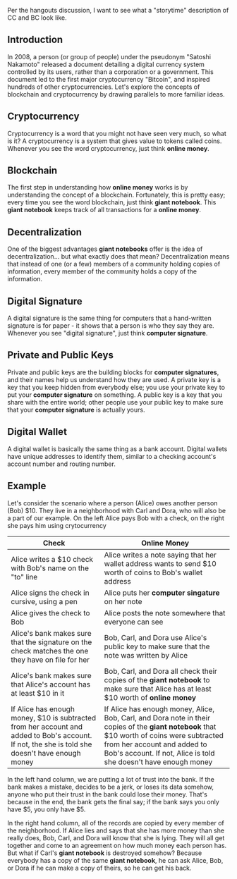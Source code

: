 Per the hangouts discussion, I want to see what a "storytime" description of CC and BC look like.

## Introduction
In 2008, a person (or group of people) under the pseudonym "Satoshi Nakamoto" released a document detailing a digital currency system controlled by its users, rather than a corporation or a government. This document led to the first major cryptocurrency "Bitcoin", and inspired hundreds of other cryptocurrencies.  Let's explore the concepts of blockchain and cryptocurrency by drawing parallels to more familiar ideas.

## Cryptocurrency
Cryptocurrency is a word that you might not have seen very much, so what is it?  A cryptocurrency is a system that gives value to tokens called coins.  Whenever you see the word cryptocurrency, just think **online money**.

## Blockchain
The first step in understanding how **online money** works is by understanding the concept of a blockchain.  Fortunately, this is pretty easy; every time you see the word blockchain, just think **giant notebook**. This **giant notebook** keeps track of all transactions for a **online money**.

## Decentralization
One of the biggest advantages **giant notebooks** offer is the idea of decentralization... but what exactly does that mean?  Decentralization means that instead of one (or a few) members of a community holding copies of information, every member of the community holds a copy of the information.

## Digital Signature
A digital signature is the same thing for computers that a hand-written signature is for paper - it shows that a person is who they say they are. Whenever you see "digital signature", just think **computer signature**.

## Private and Public Keys
Private and public keys are the building blocks for **computer signatures**, and their names help us understand how they are used.  A private key is a key that you keep hidden from everybody else; you use your private key to put your **computer signature** on something.  A public key is a key that you share with the entire world; other people use your public key to make sure that your **computer signature** is actually yours.

## Digital Wallet
A digital wallet is basically the same thing as a bank account.  Digital wallets have unique addresses to identify them, similar to a checking account's account number and routing number.

## Example
Let's consider the scenario where a person (Alice) owes another person (Bob) $10.  They live in a neighborhood with Carl and Dora, who will also be a part of our example.  On the left Alice pays Bob with a check, on the right she pays him using crytocurrency

| Check | Online Money |
| --- | --- |
| Alice writes a $10 check with Bob's name on the "to" line | Alice writes a note saying that her wallet address wants to send $10 worth of coins to Bob's wallet address |
| Alice signs the check in cursive, using a pen | Alice puts her **computer singature** on her note |
| Alice gives the check to Bob | Alice posts the note somewhere that everyone can see |
| Alice's bank makes sure that the signature on the check matches the one they have on file for her | Bob, Carl, and Dora use Alice's public key to make sure that the note was written by Alice |
| Alice's bank makes sure that Alice's account has at least $10 in it | Bob, Carl, and Dora all check their copies of the **giant notebook** to make sure that Alice has at least $10 worth of **online money** |
| If Alice has enough money, $10 is subtracted from her account and added to Bob's account.  If not, the she is told she doesn't have enough money | If Alice has enough money, Alice, Bob, Carl, and Dora note in their copies of the **giant notebook** that $10 worth of coins were subtracted from her account and added to Bob's account.  If not, Alice is told she doesn't have enough money |

In the left hand column, we are putting a lot of trust into the bank.  If the bank makes a mistake, decides to be a jerk, or loses its data somehow, anyone who put their trust in the bank could lose their money.  That's because in the end, the bank gets the final say; if the bank says you only have $5, you only have $5.

In the right hand column, all of the records are copied by every member of the neighborhood.  If Alice lies and says that she has more money than she really does, Bob, Carl, and Dora will know that she is lying.  They will all get together and come to an agreement on how much money each person has.  But what if Carl's **giant notebook** is destroyed somehow?  Because everybody has a copy of the same **giant notebook**, he can ask Alice, Bob, or Dora if he can make a copy of theirs, so he can get his back.

